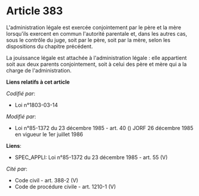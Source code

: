# Article 383

L'administration légale est exercée conjointement par le père et la mère lorsqu'ils exercent en commun l'autorité parentale
et, dans les autres cas, sous le contrôle du juge, soit par le père, soit par la mère, selon les dispositions du chapitre
précédent.

La jouissance légale est attachée à l'administration légale : elle appartient soit aux deux parents conjointement, soit à
celui des père et mère qui a la charge de l'administration.

**Liens relatifs à cet article**

_Codifié par_:

  - Loi n°1803-03-14

_Modifié par_:

  - Loi n°85-1372 du 23 décembre 1985 - art. 40 () JORF 26 décembre 1985 en vigueur le 1er juillet 1986

**Liens**:

  - SPEC_APPLI: Loi n°85-1372 du 23 décembre 1985 - art. 55 (V)

_Cité par_:

  - Code civil - art. 388-2 (V)
  - Code de procédure civile - art. 1210-1 (V)
